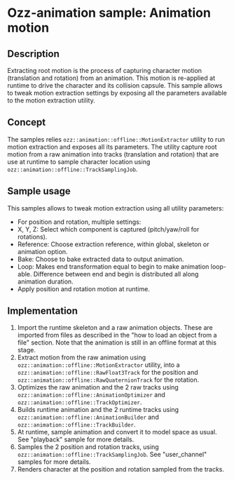 # Ozz-animation sample: Animation motion

## Description

Extracting root motion is the process of capturing character motion (translation and rotation) from an animation. This motion is re-applied at runtime to drive the character and its collision capsule.
This sample allows to tweak motion extraction settings by exposing all the parameters available to the motion extraction utility.

## Concept

The samples relies `ozz::animation::offline::MotionExtractor` utility to run motion extraction and exposes all its parameters.
The utility capture root motion from a raw animation into tracks (translation and rotation) that are use at runtime to sample character location using `ozz::animation::offline::TrackSamplingJob`.

## Sample usage

This samples allows to tweak motion extraction using all utility parameters:
  - For position and rotation, multiple settings:
   - X, Y, Z: Select which component is captured  (pitch/yaw/roll for rotations).
   - Reference: Choose extraction reference, within global, skeleton or animation option.
   - Bake: Choose to bake extracted data to output animation.
   - Loop: Makes end transformation equal to begin to make animation loop-able. Difference between end and begin is distributed all along animation duration.
  - Apply position and rotation motion at runtime.

## Implementation

1. Import the runtime skeleton and a raw animation objects. These are imported from files as described in the "how to load an object from a file" section. Note that the animation is still in an offline format at this stage.
2. Extract motion from the raw animation using `ozz::animation::offline::MotionExtractor` utility, into a `ozz::animation::offline::RawFloat3Track` for the position and `ozz::animation::offline::RawQuaternionTrack` for the rotation.
3. Optimizes the raw animation and the 2 raw tracks using `ozz::animation::offline::AnimationOptimizer` and `ozz::animation::offline::TrackOptimizer`.
3. Builds runtime animation and the 2 runtime tracks using `ozz::animation::offline::AnimationBuilder` and `ozz::animation::offline::TrackBuilder`.
4. At runtime, sample animation and convert it to model space as usual. See "playback" sample for more details.
5. Samples the 2 position and rotation tracks, using `ozz::animation::offline::TrackSamplingJob`. See "user_channel" samples for more details. 
6. Renders character at the position and rotation sampled from the tracks.